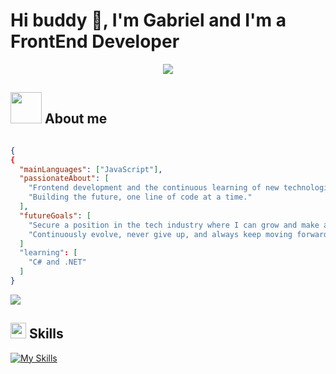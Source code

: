 # Hi buddy 👋, I'm Gabriel and I'm a FrontEnd Developer

<p align="center">
  <a href="https://github.com/DenverCoder1/readme-typing-svg"><img src="https://readme-typing-svg.demolab.com?font=Fira+Code&pause=1000&center=true&vCenter=true&width=435&lines=Software+Developer;Web+Development+Enthusiast"></a>
</p>

## <picture><img src = "https://github.com/7oSkaaa/7oSkaaa/blob/main/Images/about_me.gif?raw=true" width = 50px></picture> About me
<!-- My Profile -->

<div style="display: flex; align-items: center;">


```json
{
{
  "mainLanguages": ["JavaScript"],
  "passionateAbout": [
    "Frontend development and the continuous learning of new technologies.",
    "Building the future, one line of code at a time."
  ],
  "futureGoals": [
    "Secure a position in the tech industry where I can grow and make an impact.",
    "Continuously evolve, never give up, and always keep moving forward."
  ]
  "learning": [
    "C# and .NET"
  ]
}

```
</div> 

<img src="https://user-images.githubusercontent.com/73097560/115834477-dbab4500-a447-11eb-908a-139a6edaec5c.gif">


## <img src="https://media2.giphy.com/media/QssGEmpkyEOhBCb7e1/giphy.gif?cid=ecf05e47a0n3gi1bfqntqmob8g9aid1oyj2wr3ds3mg700bl&rid=giphy.gif" width ="25"><b> Skills</b>
[![My Skills](https://skillicons.dev/icons?i=html,css,js,ts,git,redux,react,tailwind,nodejs,postgres,github)](https://skillicons.dev)






<!-- Proudly created with GPRM ( https://gprm.itsvg.in ) -->
